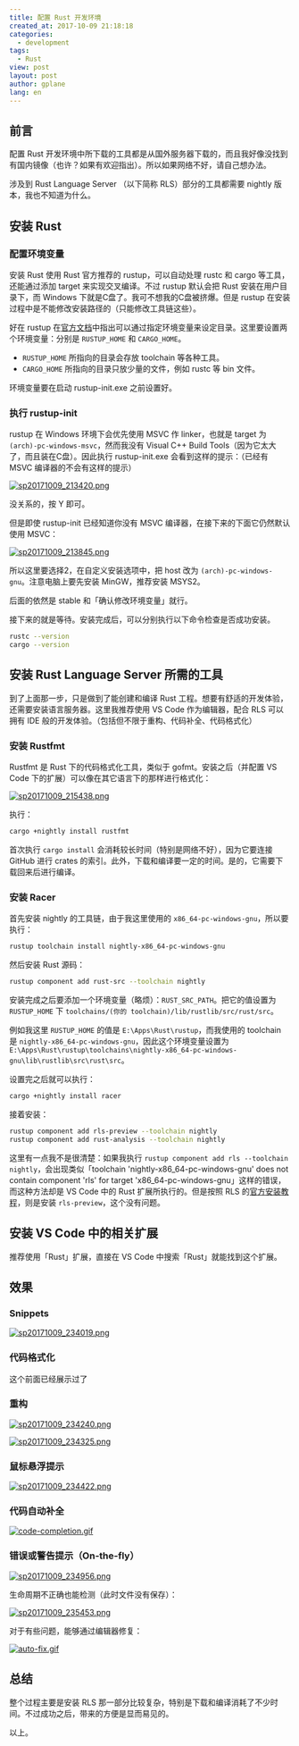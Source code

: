 ```yaml
---
title: 配置 Rust 开发环境
created_at: 2017-10-09 21:18:18
categories:
  - development
tags:
  - Rust
view: post
layout: post
author: gplane
lang: en
---
```


## 前言

配置 Rust 开发环境中所下载的工具都是从国外服务器下载的，而且我好像没找到有国内镜像（也许？如果有欢迎指出）。所以如果网络不好，请自己想办法。

涉及到 Rust Language Server （以下简称 RLS）部分的工具都需要 nightly 版本，我也不知道为什么。

## 安装 Rust

### 配置环境变量

安装 Rust 使用 Rust 官方推荐的 rustup，可以自动处理 rustc 和 cargo 等工具，还能通过添加 target 来实现交叉编译。不过 rustup 默认会把 Rust 安装在用户目录下，而 Windows 下就是C盘了。我可不想我的C盘被挤爆。但是 rustup 在安装过程中是不能修改安装路径的（只能修改工具链这些）。

好在 rustup 在[官方文档](https://github.com/rust-lang-nursery/rustup.rs#choosing-where-to-install)中指出可以通过指定环境变量来设定目录。这里要设置两个环境变量：分别是 `RUSTUP_HOME` 和 `CARGO_HOME`。

- `RUSTUP_HOME` 所指向的目录会存放 toolchain 等各种工具。
- `CARGO_HOME` 所指向的目录只放少量的文件，例如 rustc 等 bin 文件。

环境变量要在启动 rustup-init.exe 之前设置好。

### 执行 rustup-init

rustup 在 Windows 环境下会优先使用 MSVC 作 linker，也就是 target 为 `(arch)-pc-windows-msvc`，然而我没有 Visual C++ Build Tools（因为它太大了，而且装在C盘）。因此执行 rustup-init.exe 会看到这样的提示：（已经有 MSVC 编译器的不会有这样的提示）

[![sp20171009_213420.png](https://i.loli.net/2018/05/08/5af1c0c7f288c.png)](https://i.loli.net/2018/05/08/5af1c0c7f288c.png)

没关系的，按 Y 即可。

但是即使 rustup-init 已经知道你没有 MSVC 编译器，在接下来的下面它仍然默认使用 MSVC：

[![sp20171009_213845.png](https://i.loli.net/2018/05/08/5af1c0c81cdd3.png)](https://i.loli.net/2018/05/08/5af1c0c81cdd3.png)

所以这里要选择2，在自定义安装选项中，把 host 改为 `(arch)-pc-windows-gnu`。注意电脑上要先安装 MinGW，推荐安装 MSYS2。

后面的依然是 stable 和「确认修改环境变量」就行。

接下来的就是等待。安装完成后，可以分别执行以下命令检查是否成功安装。

```bash
rustc --version
cargo --version
```

## 安装 Rust Language Server 所需的工具

到了上面那一步，只是做到了能创建和编译 Rust 工程。想要有舒适的开发体验，还需要安装语言服务器。这里我推荐使用 VS Code 作为编辑器，配合 RLS 可以拥有 IDE 般的开发体验。（包括但不限于重构、代码补全、代码格式化）

### 安装 Rustfmt

Rustfmt 是 Rust 下的代码格式化工具，类似于 gofmt。安装之后（并配置 VS Code 下的扩展）可以像在其它语言下的那样进行格式化：

[![sp20171009_215438.png](https://i.loli.net/2018/05/08/5af1c0c39486a.png)](https://i.loli.net/2018/05/08/5af1c0c39486a.png)

执行：

```bash
cargo +nightly install rustfmt
```

首次执行 `cargo install` 会消耗较长时间（特别是网络不好），因为它要连接 GitHub 进行 crates 的索引。此外，下载和编译要一定的时间。是的，它需要下载回来后进行编译。

### 安装 Racer

首先安装 nightly 的工具链，由于我这里使用的 `x86_64-pc-windows-gnu`，所以要执行：

```bash
rustup toolchain install nightly-x86_64-pc-windows-gnu
```

然后安装 Rust 源码：

```bash
rustup component add rust-src --toolchain nightly
```

安装完成之后要添加一个环境变量（略烦）：`RUST_SRC_PATH`。把它的值设置为 `RUSTUP_HOME` 下 `toolchains/(你的 toolchain)/lib/rustlib/src/rust/src`。

例如我这里 `RUSTUP_HOME` 的值是 `E:\Apps\Rust\rustup`，而我使用的 toolchain 是 `nightly-x86_64-pc-windows-gnu`，因此这个环境变量设置为 `E:\Apps\Rust\rustup\toolchains\nightly-x86_64-pc-windows-gnu\lib\rustlib\src\rust\src`。

设置完之后就可以执行：

```bash
cargo +nightly install racer
```

接着安装：

```bash
rustup component add rls-preview --toolchain nightly
rustup component add rust-analysis --toolchain nightly
```

这里有一点我不是很清楚：如果我执行 `rustup component add rls --toolchain nightly`，会出现类似「toolchain 'nightly-x86_64-pc-windows-gnu' does not contain component 'rls' for target 'x86_64-pc-windows-gnu」这样的错误，而这种方法却是 VS Code 中的 Rust 扩展所执行的。但是按照 RLS 的[官方安装教程](https://github.com/rust-lang-nursery/rls#step-3-install-the-rls)，则是安装 `rls-preview`，这个没有问题。

## 安装 VS Code 中的相关扩展

推荐使用「Rust」扩展，直接在 VS Code 中搜索「Rust」就能找到这个扩展。

## 效果

### Snippets

[![sp20171009_234019.png](https://i.loli.net/2018/05/08/5af1c0c3a219d.png)](https://i.loli.net/2018/05/08/5af1c0c3a219d.png)

### 代码格式化

这个前面已经展示过了

### 重构

[![sp20171009_234240.png](https://i.loli.net/2018/05/08/5af1c0c3af555.png)](https://i.loli.net/2018/05/08/5af1c0c3af555.png)

[![sp20171009_234325.png](https://i.loli.net/2018/05/08/5af1c0c364a10.png)](https://i.loli.net/2018/05/08/5af1c0c364a10.png)

### 鼠标悬浮提示

[![sp20171009_234422.png](https://i.loli.net/2018/05/08/5af1c0c37dffa.png)](https://i.loli.net/2018/05/08/5af1c0c37dffa.png)

### 代码自动补全

[![code-completion.gif](https://i.loli.net/2018/05/08/5af1c0c47acbf.gif)](https://i.loli.net/2018/05/08/5af1c0c47acbf.gif)

### 错误或警告提示（On-the-fly）

[![sp20171009_234956.png](https://i.loli.net/2018/05/08/5af1c0c3df71f.png)](https://i.loli.net/2018/05/08/5af1c0c3df71f.png)

生命周期不正确也能检测（此时文件没有保存）：

[![sp20171009_235453.png](https://i.loli.net/2018/05/08/5af1c0c3823ff.png)](https://i.loli.net/2018/05/08/5af1c0c3823ff.png)

对于有些问题，能够通过编辑器修复：

[![auto-fix.gif](https://i.loli.net/2018/05/08/5af1c17bdd32d.gif)](https://i.loli.net/2018/05/08/5af1c17bdd32d.gif)

## 总结

整个过程主要是安装 RLS 那一部分比较复杂，特别是下载和编译消耗了不少时间。不过成功之后，带来的方便是显而易见的。

以上。
